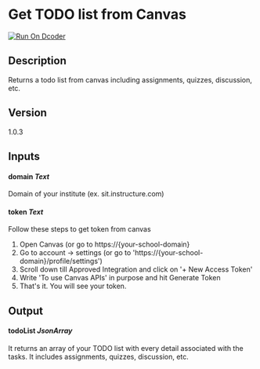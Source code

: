 # Get TODO list from Canvas

[![Run On Dcoder](https://static-content.dcoder.tech/dcoder-assets/run-on-dcoder.svg)](https://code.dcoder.tech/feed/block/61f04d0f89b3f19b9f7bb640)

## Description

Returns a todo list from canvas including assignments, quizzes, discussion, etc.

## Version

1.0.3

## Inputs

#### **domain** _Text_

Domain of your institute (ex. sit.instructure.com)

#### **token** _Text_

Follow these steps to get token from canvas

1. Open Canvas (or go to https://{your-school-domain}
2. Go to account -> settings (or go to 'https://{your-school-domain}/profile/settings')
3. Scroll down till Approved Integration and click on '+ New Access Token'
4. Write 'To use Canvas APIs' in purpose and hit Generate Token
5. That's it. You will see your token.

## Output

#### **todoList** _JsonArray_

It returns an array of your TODO list with every detail associated with the tasks. It includes assignments, quizzes, discussion, etc.
